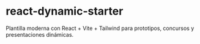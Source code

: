 # react-dynamic-starter
Plantilla moderna con React + Vite + Tailwind para prototipos, concursos y presentaciones dinámicas.
